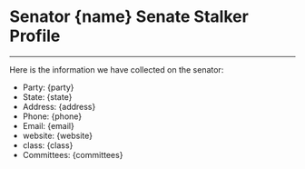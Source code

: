 # Senator {name} Senate Stalker Profile
---
Here is the information we have collected on the senator:

- Party: {party}
- State: {state}
- Address: {address}
- Phone: {phone}
- Email: {email}
- website: {website}
- class: {class}
- Committees: {committees}